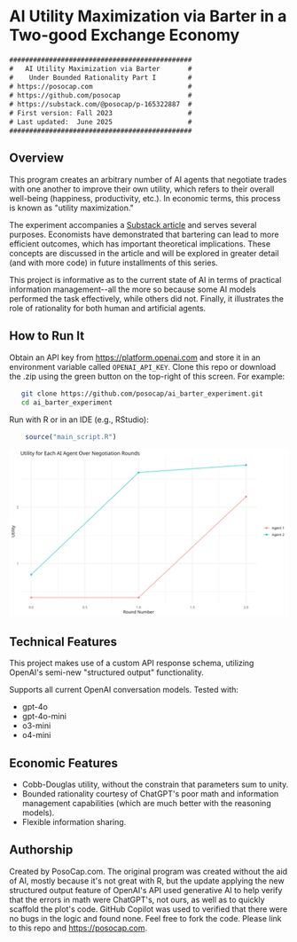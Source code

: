 # AI Utility Maximization via Barter in a Two-good Exchange Economy

```
##############################################
#   AI Utility Maximization via Barter       #
#    Under Bounded Rationality Part I        #
# https://posocap.com                        #
# https://github.com/posocap                 #
# https://substack.com/@posocap/p-165322887  #
# First version: Fall 2023                   #
# Last updated:  June 2025                   #
##############################################
```

## Overview

This program creates an arbitrary number of AI agents that negotiate trades with one another to improve their own utility, which refers to their overall well-being (happiness, productivity, etc.). In economic terms, this process is known as "utility maximization." 

The experiment accompanies a [Substack article](https://posocap.com) and serves several purposes. Economists have demonstrated that bartering can lead to more efficient outcomes, which has important theoretical implications. These concepts are discussed in the article and will be explored in greater detail (and with more code) in future installments of this series.

This project is informative as to the current state of AI in terms of practical information management--all the more so because some AI models performed the task effectively, while others did not. Finally, it illustrates the role of rationality for both human and artificial agents.

## How to Run It

Obtain an API key from https://platform.openai.com and store it in an environment variable called `OPENAI_API_KEY`. Clone this repo or download the .zip using the green button on the top-right of this screen. For example:

```bash
   git clone https://github.com/posocap/ai_barter_experiment.git
   cd ai_barter_experiment
```

Run with R or in an IDE (e.g., RStudio):

```r
    source("main_script.R") 
```

![Utility Plot](utility_plot_20250605_201546_o3-mini.png)

## Technical Features

This project makes use of a custom API response schema, utilizing OpenAI's semi-new "structured output" functionality.

Supports all current OpenAI conversation models. Tested with:

  - gpt-4o
  - gpt-4o-mini
  - o3-mini
  - o4-mini

## Economic Features

  - Cobb-Douglas utility, without the constrain that parameters sum to unity.
  - Bounded rationality courtesy of ChatGPT's poor math and information management capabilities (which are much better with the reasoning models).
  - Flexible information sharing.
  
## Authorship

Created by PosoCap.com. The original program was created without the aid of AI, mostly because it's not great with R, but the update applying the new structured output feature of OpenAI's API used generative AI to help verify that the errors in math were ChatGPT's, not ours, as well as to quickly scaffold the plot's code. GitHub Copilot was used to verified that there were no bugs in the logic and found none. Feel free to fork the code. Please link to this repo and https://posocap.com.